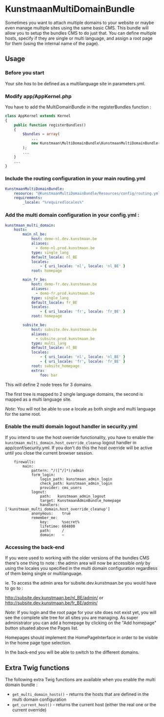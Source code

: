 # KunstmaanMultiDomainBundle

Sometimes you want to attach multiple domains to your website or maybe even manage multiple sites using the
same basic CMS. This bundle will allow you to setup the bundles CMS to do just that. You can define multiple
hosts, specify if they are single or multi language, and assign a root page for them (using the internal name
of the page).

## Usage

### Before you start

Your site *has* to be defined as a multilanguage site in parameters.yml.


### Modify app/AppKernel.php

You have to add the MultiDomainBundle in the registerBundles function :

```php
class AppKernel extends Kernel
{
    public function registerBundles()
    {
        $bundles = array(
            ...
            new Kunstmaan\MultiDomainBundle\KunstmaanMultiDomainBundle(),
        );
        ...
    }
    ...
}
```

### Include the routing configuration in your main routing.yml

```yml
KunstmaanMultiDomainBundle:
    resource: "@KunstmaanMultiDomainBundle/Resources/config/routing.yml"
    requirements:
        _locale: "%requiredlocales%"
```

### Add the multi domain configuration in your config.yml :

```yml
kunstmaan_multi_domain:
    hosts:
        main_nl_be:
            host: demo-nl.dev.kunstmaan.be
            aliases:
              - demo-nl.prod.kunstmaan.be
            type: single_lang
            default_locale: nl_BE
            locales:
                - { uri_locale: 'nl', locale: 'nl_BE' }
            root: homepage

        main_fr_be:
            host: demo-fr.dev.kunstmaan.be
            aliases:
              - demo-fr.prod.kunstmaan.be
            type: single_lang
            default_locale: fr_BE
            locales:
                - { uri_locale: 'fr', locale: 'fr_BE' }
            root: homepage

        subsite_be:
            host: subsite.dev.kunstmaan.be
            aliases:
              - subsite.prod.kunstmaan.be
            type: multi_lang
            default_locale: nl_BE
            locales:
                - { uri_locale: 'nl', locale: 'nl_BE' }
                - { uri_locale: 'fr', locale: 'fr_BE' }
            root: subsite_homepage
            extra:
                foo: bar
```

This will define 2 node trees for 3 domains.

The first tree is mapped to 2 single language domains, the second is mapped as a multi language site.

*Note*: You will not be able to use a locale as both single and multi language for the same root.


### Enable the multi domain logout handler in security.yml

If you intend to use the host override functionality, you have to enable the ```kunstmaan_multi_domain.host_override_cleanup```
logout handler in app/conf/security.yml. If you don't do this the host override will be active until you close the
current browser session.

```
    firewalls:
        main:
            pattern: ^/([^/]*)/admin
            form_login:
                login_path: kunstmaan_admin_login
                check_path: kunstmaan_admin_login
                provider: cms_users
            logout:
                path:   kunstmaan_admin_logout
                target: KunstmaanAdminBundle_homepage
                handlers: ['kunstmaan_multi_domain.host_override_cleanup']
            anonymous:    true
            remember_me:
                key:      %secret%
                lifetime: 604800
                path:     /
                domain:   ~
```


### Accessing the back-end

If you were used to working with the older versions of the bundles CMS there's one thing to note : the admin
area will now be accessible *only* by using the locales you specified in the multi domain configuration
regardless of them being single or multilanguage.

ie. To access the admin area for subsite.dev.kunstmaan.be you would have to go to :

http://subsite.dev.kunstmaan.be/nl_BE/admin/ or http://subsite.dev.kunstmaan.be/fr_BE/admin/

*Note*:
If you login and the root page for your site does not exist yet, you will see the complete site tree for all
sites you are managing. As super administrator you can add a homepage by clicking on the "Add homepage" button
situated above the Pages list.

Homepages should implement the HomePageInterface in order to be visible in the home page type selection.

In the back-end you will be able to switch to the different domains.


## Extra Twig functions

The following extra Twig functions are available when you enable the multi domain bundle :

- ```get_multi_domain_hosts()``` - returns the hosts that are defined in the multi domain configuration
- ```get_current_host()``` - returns the current host (either the real one or the current override)
